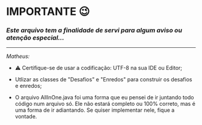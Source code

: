 # IMPORTANTE 😉

### *Este arquivo tem a finalidade de servi para algum aviso ou atenção especial...*
---

*Matheus:*

- ⚠ Certifique-se de usar a codificação: UTF-8 na sua IDE ou Editor;


- Utlizar as classes de "Desafios" e "Enredos" para construir os desafios e enredos;

- O arquivo AllInOne.java foi uma forma que eu pensei de ir juntando todo código num arquivo só. Ele não estará completo ou 100% correto, mas é uma forma de ir adiantando. Se quiser implementar nele, fique a vontade.
